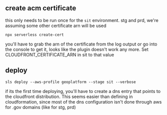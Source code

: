 ## create acm certificate

this only needs to be run once for the `sit` environment.  stg and prd, we're assuming some other certificate arn will be used

    npx serverless create-cert 

you'll have to grab the arn of the certificate from the log output or go into the console to get it, looks like the plugin doesn't work any more.  Set CLOUDFRONT_CERTIFICATE_ARN in sit to that value

## deploy

    sls deploy --aws-profile geoplatform --stage sit --verbose

if its the first time deploying, you'll have to create a dns entry that points to the cloudfront distribution.  This seems easier than defining in cloudformation, since most of the dns configuration isn't done through aws for .gov domains (like for stg, prd)



